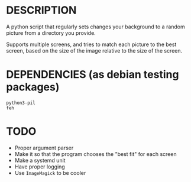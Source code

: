 # DESCRIPTION

A python script that regularly sets changes your background to a random picture from a directory you provide.

Supports multiple screens, and tries to match each picture to the best screen, based on the size of the image relative to the size of the screen.

# DEPENDENCIES (as debian testing packages)

```
python3-pil
feh
```

# TODO
- Proper argument parser
- Make it so that the program chooses the "best fit" for each screen
- Make a systemd unit
- Have proper logging
- Use `ImageMagick` to be cooler
